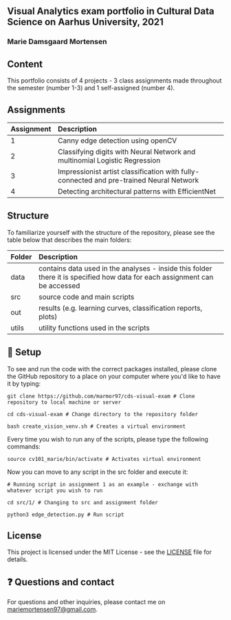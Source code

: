 ## Visual Analytics exam portfolio in Cultural Data Science on Aarhus University, 2021
### Marie Damsgaard Mortensen

## Content

This portfolio consists of 4 projects - 3 class assignments made throughout the semester (number 1-3) and 1 self-assigned (number 4). 

## Assignments

| Assignment | Description|
|--------|:-----------|
| 1 | Canny edge detection using openCV |
| 2 | Classifying digits with Neural Network and multinomial Logistic Regression |
| 3 | Impressionist artist classification with fully-connected and pre-trained Neural Network |
| 4 | Detecting architectural patterns with EfficientNet |
    
</details>


## Structure

To familiarize yourself with the structure of the repository, please see the table below that describes the main folders: 

| Folder | Description|
|--------|:-----------|
| data | contains data used in the analyses - inside this folder there it is specified how data for each assignment can be accessed |
| src | source code and main scripts |
| out | results (e.g. learning curves, classification reports, plots) |
| utils | utility functions used in the scripts |


## 🔧 Setup

To see and run the code with the correct packages installed, please clone the GitHub repository to a place on your computer where you'd like to have it by typing:

```
git clone https://github.com/marmor97/cds-visual-exam # Clone repository to local machine or server

cd cds-visual-exam # Change directory to the repository folder

bash create_vision_venv.sh # Creates a virtual environment
```

Every time you wish to run any of the scripts, please type the following commands:

```
source cv101_marie/bin/activate # Activates virtual environment
```

Now you can move to any script in the src folder and execute it:

```
# Running script in assignment 1 as an example - exchange with whatever script you wish to run

cd src/1/ # Changing to src and assignment folder 

python3 edge_detection.py # Run script
```


## License

This project is licensed under the MIT License - see the [LICENSE](LICENSE) file for details.


## ❓ Questions and contact  
For questions and other inquiries, please contact me on mariemortensen97@gmail.com.
